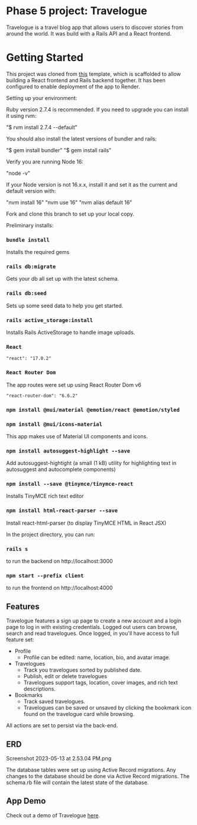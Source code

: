 # Phase 5 project: Travelogue

Travelogue is a travel blog app that allows users to discover stories from around the world. It was build with a Rails API and a React frontend.

# Getting Started

This project was cloned from [this](https://github.com/learn-co-curriculum/project-template-react-rails-api) template, which is scaffolded to allow building a React frontend and Rails backend together. It has been configured to enable deployment of the app to Render.

Setting up your environment:

Ruby version 2.7.4 is recommended. If you need to upgrade you can install it using rvm:

"$ rvm install 2.7.4 --default"

You should also install the latest versions of bundler and rails:

"$ gem install bundler"
"$ gem install rails"

Verify you are running Node 16:

"node -v"

If your Node version is not 16.x.x, install it and set it as the current and default version with:

"nvm install 16"
"nvm use 16"
"nvm alias default 16"

Fork and clone this branch to set up your local copy.

Preliminary installs:
### `bundle install` 

Installs the required gems

### `rails db:migrate` 

Gets your db all set up with the latest schema.

### `rails db:seed` 

Sets up some seed data to help you get started.

### `rails active_storage:install`

Installs Rails ActiveStorage to handle image uploads.

### `React`

    "react": "17.0.2"

### `React Router Dom`

The app routes were set up using React Router Dom v6

    "react-router-dom": "6.6.2"

### `npm install @mui/material @emotion/react @emotion/styled`
### `npm install @mui/icons-material`

This app makes use of Material UI components and icons.

### `npm install autosuggest-highlight --save`

Add autosuggest-hightight (a small (1 kB) utility for highlighting text in autosuggest and autocomplete components)

### `npm install --save @tinymce/tinymce-react`

Installs TinyMCE rich text editor

### `npm install html-react-parser --save`

Install react-html-parser (to display TinyMCE HTML in React JSX)

In the project directory, you can run:

### `rails s` 
to run the backend on http://localhost:3000
### `npm start --prefix client` 
to run the frontend on http://localhost:4000

## Features

Travelogue features a sign up page to create a new account and a login page to log in with existing credentials. Logged out users can browse, search and read travelogues. Once logged, in you'll have access to full feature set:

- Profile
    - Profile can be edited: name, location, bio, and avatar image.
- Travelogues
    - Track you travelogues sorted by published date.
    - Publish, edit or delete travelogues
    - Travelogues support tags, location, cover images, and rich text descriptions.
- Bookmarks
    - Track saved travelogues.
    - Travelogues can be saved or unsaved by clicking the bookmark icon found on the travelogue card while browsing.

All actions are set to persist via the back-end.

## ERD

Screenshot 2023-05-13 at 2.53.04 PM.png

The database tables were set up using Active Record migrations. Any changes to the database should be done via Active Record migrations. The schema.rb file will contain the latest state of the database.

## App Demo

Check out a demo of Travelogue [here](https://youtu.be/OtMjASLNw6g).
